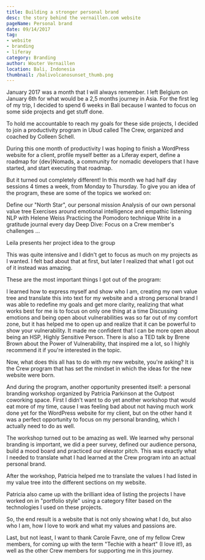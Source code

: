 ```yaml
---
title: Building a stronger personal brand
desc: the story behind the vernaillen.com website
pageName: Personal brand
date: 09/14/2017
tag:
- website
- branding
- liferay
category: Branding
author: Wouter Vernaillen
location: Bali, Indonesia
thumbnail: /balivolcanosunset_thumb.png
---
```


January 2017 was a month that I will always remember. I left Belgium on January 6th for what would be a 2,5 months journey in Asia. For the first leg of my trip, I decided to spend 6 weeks in Bali because I wanted to focus on some side projects and get stuff done.

To hold me accountable to reach my goals for these side projects, I decided to join a productivity program in Ubud called The Crew, organized and coached by Colleen Schell.

During this one month of productivity I was hoping to finish a WordPress website for a client, profile myself better as a Liferay expert, define a roadmap for {dev}Nomads, a community for nomadic developers that I have started, and start executing that roadmap.

But it turned out completely different! In this month we had half day sessions 4 times a week, from Monday to Thursday.
To give you an idea of the program, these are some of the topics we worked on:

Define our "North Star", our personal mission
Analysis of our own personal value tree
Exercises around emotional intelligence and empathic listening
NLP with Helene Weiss
Practicing the Pomodoro technique
Write in a gratitude journal every day
Deep Dive: Focus on a Crew member's challenges
...

Leila presents her project idea to the group

This was quite intensive and I didn't get to focus as much on my projects as I wanted. I felt bad about that at first, but later I realized that what I got out of it instead was amazing.

These are the most important things I got out of the program:

I learned how to express myself and show who I am, creating my own value tree and translate this into text for my website and a strong personal brand
I was able to redefine my goals and get more clarity, realizing that what works best for me is to focus on only one thing at a time
Discussing emotions and being open about vulnerabilities was so far out of my comfort zone, but it has helped me to open up and realize that it can be powerful to show your vulnerability.
It made me confident that I can be more open about being an HSP, Highly Sensitive Person.
There is also a TED talk by Brene Brown about the Power of Vulnerability, that inspired me a lot, so I highly recommend it if you're interested in the topic.

Now, what does this all has to do with my new website, you're asking?
It is the Crew program that has set the mindset in which the ideas for the new website were born.

And during the program, another opportunity presented itself: a personal branding workshop organized by Patricia Parkinson at the Outpost coworking space. First I didn't want to do yet another workshop that would eat more of my time, cause I was feeling bad about not having much work done yet for the WordPress website for my client, but on the other hand it was a perfect opportunity to focus on my personal branding, which I actually need to do as well.

The workshop turned out to be amazing as well. We learned why personal branding is important, we did a peer survey, defined our audience persona, build a mood board and practiced our elevator pitch. This was exactly what I needed to translate what I had learned at the Crew program into an actual personal brand.

After the workshop, Patricia helped me to translate the values I had listed in my value tree into the different sections on my website.

Patricia also came up with the brilliant idea of listing the projects I have worked on in "portfolio style" using a category filter based on the technologies I used on these projects.

So, the end result is a website that is not only showing what I do, but also who I am, how I love to work and what my values and passions are.

Last, but not least, I want to thank Carole Favre, one of my fellow Crew members, for coming up with the term "Techie with a heart" (I love it!), as well as the other Crew members for supporting me in this journey.
